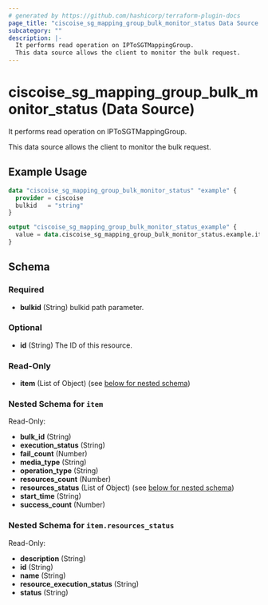 ```yaml
---
# generated by https://github.com/hashicorp/terraform-plugin-docs
page_title: "ciscoise_sg_mapping_group_bulk_monitor_status Data Source - terraform-provider-ciscoise"
subcategory: ""
description: |-
  It performs read operation on IPToSGTMappingGroup.
  This data source allows the client to monitor the bulk request.
---
```


# ciscoise_sg_mapping_group_bulk_monitor_status (Data Source)

It performs read operation on IPToSGTMappingGroup.

This data source allows the client to monitor the bulk request.

## Example Usage

```terraform
data "ciscoise_sg_mapping_group_bulk_monitor_status" "example" {
  provider = ciscoise
  bulkid   = "string"
}

output "ciscoise_sg_mapping_group_bulk_monitor_status_example" {
  value = data.ciscoise_sg_mapping_group_bulk_monitor_status.example.item
}
```

<!-- schema generated by tfplugindocs -->
## Schema

### Required

- **bulkid** (String) bulkid path parameter.

### Optional

- **id** (String) The ID of this resource.

### Read-Only

- **item** (List of Object) (see [below for nested schema](#nestedatt--item))

<a id="nestedatt--item"></a>
### Nested Schema for `item`

Read-Only:

- **bulk_id** (String)
- **execution_status** (String)
- **fail_count** (Number)
- **media_type** (String)
- **operation_type** (String)
- **resources_count** (Number)
- **resources_status** (List of Object) (see [below for nested schema](#nestedobjatt--item--resources_status))
- **start_time** (String)
- **success_count** (Number)

<a id="nestedobjatt--item--resources_status"></a>
### Nested Schema for `item.resources_status`

Read-Only:

- **description** (String)
- **id** (String)
- **name** (String)
- **resource_execution_status** (String)
- **status** (String)


